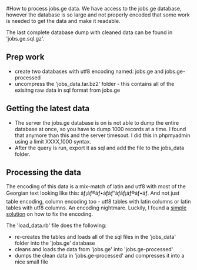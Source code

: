 #How to process jobs.ge data. 
We have access to the jobs.ge database, however the database is so large and not properly encoded that some work is needed to get the data and make it readable.

The last complete database dump with cleaned data can be found in 'jobs.ge.sql.gz'. 

## Prep work
* create two databases with utf8 encoding named: jobs.ge and jobs.ge-processed
* uncompress the 'jobs_data.tar.bz2' folder - this contains all of the exisitng raw data in sql format from jobs.ge

## Getting the latest data
* The server the jobs.ge database is on is not able to dump the entire database at once, so you have to dump 1000 records at a time. I found that anymore than this and the server timesout.  I did this in phpmyadmin using a limit XXXX,1000 syntax. 
* After the query is run, export it as sql and add the file to the jobs_data folder.

## Processing the data
The encoding of this data is a mix-match of latin and utf8 with most of the Georgian text looking like this: áƒ¡áƒ®áƒ•áƒáƒ“áƒáƒ¡áƒ®áƒ•áƒ. And not just table encoding, column encoding too - utf8 tables with latin columns or latin tables with utf8 columns. An encoding nightmare. Luckily, I found a [simple solution](http://blog.whitesmith.co/latin1-to-utf8/) on how to fix the encoding.

The 'load_data.rb' file does the following:
* re-creates the tables and loads all of the sql files in the 'jobs_data' folder into the 'jobs.ge' database
* cleans and loads the data from 'jobs.ge' into 'jobs.ge-processed'
* dumps the clean data in 'jobs.ge-processed' and compresses it into a nice small file



